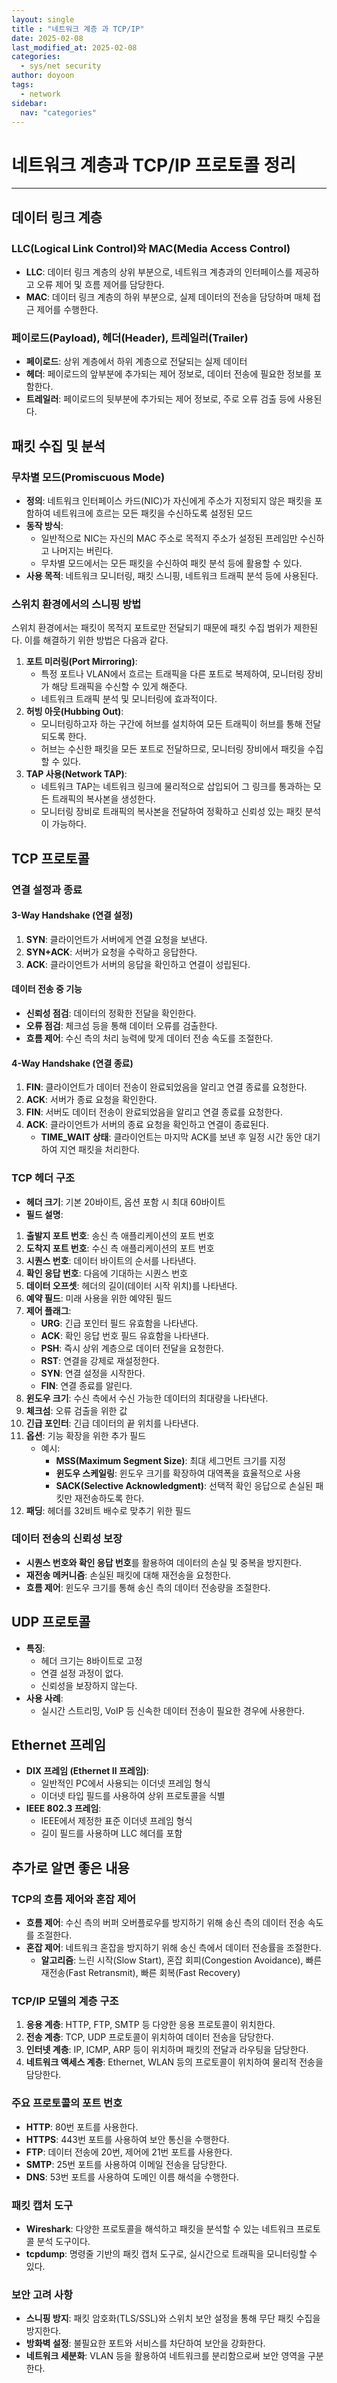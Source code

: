 ```yaml
---
layout: single
title : "네트워크 계층 과 TCP/IP"
date: 2025-02-08
last_modified_at: 2025-02-08
categories:
  - sys/net security
author: doyoon
tags:
  - network
sidebar:
  nav: "categories"
---
```

# 네트워크 계층과 TCP/IP 프로토콜 정리
---

## 데이터 링크 계층

### LLC(Logical Link Control)와 MAC(Media Access Control)
- **LLC**: 데이터 링크 계층의 상위 부분으로, 네트워크 계층과의 인터페이스를 제공하고 오류 제어 및 흐름 제어를 담당한다.
- **MAC**: 데이터 링크 계층의 하위 부분으로, 실제 데이터의 전송을 담당하며 매체 접근 제어를 수행한다.

### 페이로드(Payload), 헤더(Header), 트레일러(Trailer)
- **페이로드**: 상위 계층에서 하위 계층으로 전달되는 실제 데이터
- **헤더**: 페이로드의 앞부분에 추가되는 제어 정보로, 데이터 전송에 필요한 정보를 포함한다.
- **트레일러**: 페이로드의 뒷부분에 추가되는 제어 정보로, 주로 오류 검출 등에 사용된다.

## 패킷 수집 및 분석

### 무차별 모드(Promiscuous Mode)
- **정의**: 네트워크 인터페이스 카드(NIC)가 자신에게 주소가 지정되지 않은 패킷을 포함하여 네트워크에 흐르는 모든 패킷을 수신하도록 설정된 모드
- **동작 방식**:
  - 일반적으로 NIC는 자신의 MAC 주소로 목적지 주소가 설정된 프레임만 수신하고 나머지는 버린다.
  - 무차별 모드에서는 모든 패킷을 수신하여 패킷 분석 등에 활용할 수 있다.
- **사용 목적**: 네트워크 모니터링, 패킷 스니핑, 네트워크 트래픽 분석 등에 사용된다.

### 스위치 환경에서의 스니핑 방법
스위치 환경에서는 패킷이 목적지 포트로만 전달되기 때문에 패킷 수집 범위가 제한된다. 이를 해결하기 위한 방법은 다음과 같다.

1. **포트 미러링(Port Mirroring)**:
   - 특정 포트나 VLAN에서 흐르는 트래픽을 다른 포트로 복제하여, 모니터링 장비가 해당 트래픽을 수신할 수 있게 해준다.
   - 네트워크 트래픽 분석 및 모니터링에 효과적이다.
2. **허빙 아웃(Hubbing Out)**:
   - 모니터링하고자 하는 구간에 허브를 설치하여 모든 트래픽이 허브를 통해 전달되도록 한다.
   - 허브는 수신한 패킷을 모든 포트로 전달하므로, 모니터링 장비에서 패킷을 수집할 수 있다.
3. **TAP 사용(Network TAP)**:
   - 네트워크 TAP는 네트워크 링크에 물리적으로 삽입되어 그 링크를 통과하는 모든 트래픽의 복사본을 생성한다.
   - 모니터링 장비로 트래픽의 복사본을 전달하여 정확하고 신뢰성 있는 패킷 분석이 가능하다.

## TCP 프로토콜

### 연결 설정과 종료

#### 3-Way Handshake (연결 설정)

1. **SYN**: 클라이언트가 서버에게 연결 요청을 보낸다.
2. **SYN+ACK**: 서버가 요청을 수락하고 응답한다.
3. **ACK**: 클라이언트가 서버의 응답을 확인하고 연결이 성립된다.

#### 데이터 전송 중 기능
- **신뢰성 점검**: 데이터의 정확한 전달을 확인한다.
- **오류 점검**: 체크섬 등을 통해 데이터 오류를 검출한다.
- **흐름 제어**: 수신 측의 처리 능력에 맞게 데이터 전송 속도를 조절한다.

#### 4-Way Handshake (연결 종료)

1. **FIN**: 클라이언트가 데이터 전송이 완료되었음을 알리고 연결 종료를 요청한다.
2. **ACK**: 서버가 종료 요청을 확인한다.
3. **FIN**: 서버도 데이터 전송이 완료되었음을 알리고 연결 종료를 요청한다.
4. **ACK**: 클라이언트가 서버의 종료 요청을 확인하고 연결이 종료된다.
   - **TIME_WAIT 상태**: 클라이언트는 마지막 ACK를 보낸 후 일정 시간 동안 대기하여 지연 패킷을 처리한다.

### TCP 헤더 구조

- **헤더 크기**: 기본 20바이트, 옵션 포함 시 최대 60바이트
- **필드 설명**:

1. **출발지 포트 번호**: 송신 측 애플리케이션의 포트 번호
2. **도착지 포트 번호**: 수신 측 애플리케이션의 포트 번호
3. **시퀀스 번호**: 데이터 바이트의 순서를 나타낸다.
4. **확인 응답 번호**: 다음에 기대하는 시퀀스 번호
5. **데이터 오프셋**: 헤더의 길이(데이터 시작 위치)를 나타낸다.
6. **예약 필드**: 미래 사용을 위한 예약된 필드
7. **제어 플래그**:
   - **URG**: 긴급 포인터 필드 유효함을 나타낸다.
   - **ACK**: 확인 응답 번호 필드 유효함을 나타낸다.
   - **PSH**: 즉시 상위 계층으로 데이터 전달을 요청한다.
   - **RST**: 연결을 강제로 재설정한다.
   - **SYN**: 연결 설정을 시작한다.
   - **FIN**: 연결 종료를 알린다.
8. **윈도우 크기**: 수신 측에서 수신 가능한 데이터의 최대량을 나타낸다.
9. **체크섬**: 오류 검출을 위한 값
10. **긴급 포인터**: 긴급 데이터의 끝 위치를 나타낸다.
11. **옵션**: 기능 확장을 위한 추가 필드
    - 예시:
      - **MSS(Maximum Segment Size)**: 최대 세그먼트 크기를 지정
      - **윈도우 스케일링**: 윈도우 크기를 확장하여 대역폭을 효율적으로 사용
      - **SACK(Selective Acknowledgment)**: 선택적 확인 응답으로 손실된 패킷만 재전송하도록 한다.
12. **패딩**: 헤더를 32비트 배수로 맞추기 위한 필드

### 데이터 전송의 신뢰성 보장

- **시퀀스 번호와 확인 응답 번호**를 활용하여 데이터의 손실 및 중복을 방지한다.
- **재전송 메커니즘**: 손실된 패킷에 대해 재전송을 요청한다.
- **흐름 제어**: 윈도우 크기를 통해 송신 측의 데이터 전송량을 조절한다.

## UDP 프로토콜

- **특징**:
  - 헤더 크기는 8바이트로 고정
  - 연결 설정 과정이 없다.
  - 신뢰성을 보장하지 않는다.
- **사용 사례**:
  - 실시간 스트리밍, VoIP 등 신속한 데이터 전송이 필요한 경우에 사용한다.

## Ethernet 프레임

- **DIX 프레임 (Ethernet II 프레임)**:
  - 일반적인 PC에서 사용되는 이더넷 프레임 형식
  - 이더넷 타입 필드를 사용하여 상위 프로토콜을 식별
- **IEEE 802.3 프레임**:
  - IEEE에서 제정한 표준 이더넷 프레임 형식
  - 길이 필드를 사용하며 LLC 헤더를 포함

## 추가로 알면 좋은 내용

### TCP의 흐름 제어와 혼잡 제어

- **흐름 제어**: 수신 측의 버퍼 오버플로우를 방지하기 위해 송신 측의 데이터 전송 속도를 조절한다.
- **혼잡 제어**: 네트워크 혼잡을 방지하기 위해 송신 측에서 데이터 전송률을 조절한다.
  - **알고리즘**: 느린 시작(Slow Start), 혼잡 회피(Congestion Avoidance), 빠른 재전송(Fast Retransmit), 빠른 회복(Fast Recovery)

### TCP/IP 모델의 계층 구조

1. **응용 계층**: HTTP, FTP, SMTP 등 다양한 응용 프로토콜이 위치한다.
2. **전송 계층**: TCP, UDP 프로토콜이 위치하여 데이터 전송을 담당한다.
3. **인터넷 계층**: IP, ICMP, ARP 등이 위치하며 패킷의 전달과 라우팅을 담당한다.
4. **네트워크 액세스 계층**: Ethernet, WLAN 등의 프로토콜이 위치하여 물리적 전송을 담당한다.

### 주요 프로토콜의 포트 번호

- **HTTP**: 80번 포트를 사용한다.
- **HTTPS**: 443번 포트를 사용하여 보안 통신을 수행한다.
- **FTP**: 데이터 전송에 20번, 제어에 21번 포트를 사용한다.
- **SMTP**: 25번 포트를 사용하여 이메일 전송을 담당한다.
- **DNS**: 53번 포트를 사용하여 도메인 이름 해석을 수행한다.

### 패킷 캡처 도구

- **Wireshark**: 다양한 프로토콜을 해석하고 패킷을 분석할 수 있는 네트워크 프로토콜 분석 도구이다.
- **tcpdump**: 명령줄 기반의 패킷 캡처 도구로, 실시간으로 트래픽을 모니터링할 수 있다.

### 보안 고려 사항

- **스니핑 방지**: 패킷 암호화(TLS/SSL)와 스위치 보안 설정을 통해 무단 패킷 수집을 방지한다.
- **방화벽 설정**: 불필요한 포트와 서비스를 차단하여 보안을 강화한다.
- **네트워크 세분화**: VLAN 등을 활용하여 네트워크를 분리함으로써 보안 영역을 구분한다.
